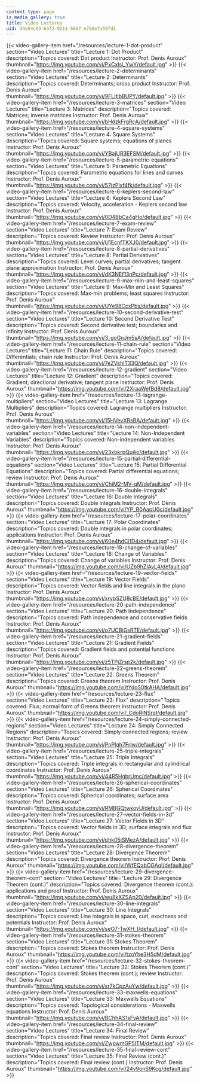 ```yaml
---
content_type: page
is_media_gallery: true
title: Video Lectures
uid: d4e54c63-63f2-9211-5697-e70de7a59fd1
---
```

{{< video-gallery-item href="/resources/lecture-1-dot-product" section="Video Lectures" title="Lecture 1: Dot Product" description="Topics covered: Dot product Instructor: Prof. Denis Auroux" thumbnail="https://img.youtube.com/vi/PxCxlsl_YwY/default.jpg" >}} {{< video-gallery-item href="/resources/lecture-2-determinants" section="Video Lectures" title="Lecture 2: Determinants" description="Topics covered: Determinants; cross product Instructor: Prof. Denis Auroux" thumbnail="https://img.youtube.com/vi/9FLItlbBUPY/default.jpg" >}} {{< video-gallery-item href="/resources/lecture-3-matrices" section="Video Lectures" title="Lecture 3: Matrices" description="Topics covered: Matrices; inverse matrices Instructor: Prof. Denis Auroux" thumbnail="https://img.youtube.com/vi/bHdzkFrgRcA/default.jpg" >}} {{< video-gallery-item href="/resources/lecture-4-square-systems" section="Video Lectures" title="Lecture 4: Square Systems" description="Topics covered: Square systems; equations of planes Instructor: Prof. Denis Auroux" thumbnail="https://img.youtube.com/vi/YBajUR3EFSM/default.jpg" >}} {{< video-gallery-item href="/resources/lecture-5-parametric-equations" section="Video Lectures" title="Lecture 5: Parametric Equations" description="Topics covered: Parametric equations for lines and curves Instructor: Prof. Denis Auroux" thumbnail="https://img.youtube.com/vi/57jzPlxf4fk/default.jpg" >}} {{< video-gallery-item href="/resources/lecture-6-keplers-second-law" section="Video Lectures" title="Lecture 6: Keplers Second Law" description="Topics covered: Velocity, acceleration - Keplers second law Instructor: Prof. Denis Auroux" thumbnail="https://img.youtube.com/vi/0D4BbCa4gHo/default.jpg" >}} {{< video-gallery-item href="/resources/lecture-7-exam-review" section="Video Lectures" title="Lecture 7: Exam Review" description="Topics covered: Review Instructor: Prof. Denis Auroux" thumbnail="https://img.youtube.com/vi/U1EcnfTKXJ0/default.jpg" >}} {{< video-gallery-item href="/resources/lecture-8-partial-derivatives" section="Video Lectures" title="Lecture 8: Partial Derivatives" description="Topics covered: Level curves; partial derivatives; tangent plane approximation Instructor: Prof. Denis Auroux" thumbnail="https://img.youtube.com/vi/dK3NEf13nPc/default.jpg" >}} {{< video-gallery-item href="/resources/lecture-9-max-min-and-least-squares" section="Video Lectures" title="Lecture 9: Max-Min and Least Squares" description="Topics covered: Max-min problems; least squares Instructor: Prof. Denis Auroux" thumbnail="https://img.youtube.com/vi/UYe98CcxPbs/default.jpg" >}} {{< video-gallery-item href="/resources/lecture-10-second-derivative-test" section="Video Lectures" title="Lecture 10: Second Derivative Test" description="Topics covered: Second derivative test; boundaries and infinity Instructor: Prof. Denis Auroux" thumbnail="https://img.youtube.com/vi/3_goGnJm5sA/default.jpg" >}} {{< video-gallery-item href="/resources/lecture-11-chain-rule" section="Video Lectures" title="Lecture 11: Chain Rule" description="Topics covered: Differentials; chain rule Instructor: Prof. Denis Auroux" thumbnail="https://img.youtube.com/vi/7eZVshlT33Q/default.jpg" >}} {{< video-gallery-item href="/resources/lecture-12-gradient" section="Video Lectures" title="Lecture 12: Gradient" description="Topics covered: Gradient; directional derivative; tangent plane Instructor: Prof. Denis Auroux" thumbnail="https://img.youtube.com/vi/2XraaWefBd8/default.jpg" >}} {{< video-gallery-item href="/resources/lecture-13-lagrange-multipliers" section="Video Lectures" title="Lecture 13: Lagrange Multipliers" description="Topics covered: Lagrange multipliers Instructor: Prof. Denis Auroux" thumbnail="https://img.youtube.com/vi/15HVevXRsBA/default.jpg" >}} {{< video-gallery-item href="/resources/lecture-14-non-independent-variables" section="Video Lectures" title="Lecture 14: Non-Independent Variables" description="Topics covered: Non-independent variables Instructor: Prof. Denis Auroux" thumbnail="https://img.youtube.com/vi/23xbkrpQuAo/default.jpg" >}} {{< video-gallery-item href="/resources/lecture-15-partial-differential-equations" section="Video Lectures" title="Lecture 15: Partial Differential Equations" description="Topics covered: Partial differential equations; review Instructor: Prof. Denis Auroux" thumbnail="https://img.youtube.com/vi/ChiM2-MV-qM/default.jpg" >}} {{< video-gallery-item href="/resources/lecture-16-double-integrals" section="Video Lectures" title="Lecture 16: Double Integrals" description="Topics covered: Double integrals Instructor: Prof. Denis Auroux" thumbnail="https://img.youtube.com/vi/YP_B0AapU0c/default.jpg" >}} {{< video-gallery-item href="/resources/lecture-17-polar-coordinates" section="Video Lectures" title="Lecture 17: Polar Coordinates" description="Topics covered: Double integrals in polar coordinates; applications Instructor: Prof. Denis Auroux" thumbnail="https://img.youtube.com/vi/60e4hdCi1D4/default.jpg" >}} {{< video-gallery-item href="/resources/lecture-18-change-of-variables" section="Video Lectures" title="Lecture 18: Change of Variables" description="Topics covered: Change of variables Instructor: Prof. Denis Auroux" thumbnail="https://img.youtube.com/vi/UZb9hZIAvL4/default.jpg" >}} {{< video-gallery-item href="/resources/lecture-19-vector-fields" section="Video Lectures" title="Lecture 19: Vector Fields" description="Topics covered: Vector fields and line integrals in the plane Instructor: Prof. Denis Auroux" thumbnail="https://img.youtube.com/vi/xrypSZU8cBE/default.jpg" >}} {{< video-gallery-item href="/resources/lecture-20-path-independence" section="Video Lectures" title="Lecture 20: Path Independence" description="Topics covered: Path independence and conservative fields Instructor: Prof. Denis Auroux" thumbnail="https://img.youtube.com/vi/o7UCBjGsRTE/default.jpg" >}} {{< video-gallery-item href="/resources/lecture-21-gradient-fields" section="Video Lectures" title="Lecture 21: Gradient Fields" description="Topics covered: Gradient fields and potential functions Instructor: Prof. Denis Auroux" thumbnail="https://img.youtube.com/vi/z5TPjZrsp2k/default.jpg" >}} {{< video-gallery-item href="/resources/lecture-22-greens-theorem" section="Video Lectures" title="Lecture 22: Greens Theorem" description="Topics covered: Greens theorem Instructor: Prof. Denis Auroux" thumbnail="https://img.youtube.com/vi/tYdoS0tkAHA/default.jpg" >}} {{< video-gallery-item href="/resources/lecture-23-flux" section="Video Lectures" title="Lecture 23: Flux" description="Topics covered: Flux; normal form of Greens theorem Instructor: Prof. Denis Auroux" thumbnail="https://img.youtube.com/vi/_CdoRiNSrqI/default.jpg" >}} {{< video-gallery-item href="/resources/lecture-24-simply-connected-regions" section="Video Lectures" title="Lecture 24: Simply Connected Regions" description="Topics covered: Simply connected regions; review Instructor: Prof. Denis Auroux" thumbnail="https://img.youtube.com/vi/PnPIqh7Frlw/default.jpg" >}} {{< video-gallery-item href="/resources/lecture-25-triple-integrals" section="Video Lectures" title="Lecture 25: Triple Integrals" description="Topics covered: Triple integrals in rectangular and cylindrical coordinates Instructor: Prof. Denis Auroux" thumbnail="https://img.youtube.com/vi/44R5HgbrUmc/default.jpg" >}} {{< video-gallery-item href="/resources/lecture-26-spherical-coordinates" section="Video Lectures" title="Lecture 26: Spherical Coordinates" description="Topics covered: Spherical coordinates; surface area Instructor: Prof. Denis Auroux" thumbnail="https://img.youtube.com/vi/RMBGQtwkoyU/default.jpg" >}} {{< video-gallery-item href="/resources/lecture-27-vector-fields-in-3d" section="Video Lectures" title="Lecture 27: Vector Fields in 3D" description="Topics covered: Vector fields in 3D; surface integrals and flux Instructor: Prof. Denis Auroux" thumbnail="https://img.youtube.com/vi/phk05iSMezA/default.jpg" >}} {{< video-gallery-item href="/resources/lecture-28-divergence-theorem" section="Video Lectures" title="Lecture 28: Divergence Theorem" description="Topics covered: Divergence theorem Instructor: Prof. Denis Auroux" thumbnail="https://img.youtube.com/vi/WfEQabCGAqI/default.jpg" >}} {{< video-gallery-item href="/resources/lecture-29-divergence-theorem-cont" section="Video Lectures" title="Lecture 29: Divergence Theorem (cont.)" description="Topics covered: Divergence theorem (cont.): applications and proof Instructor: Prof. Denis Auroux" thumbnail="https://img.youtube.com/vi/wu8kXZSAp20/default.jpg" >}} {{< video-gallery-item href="/resources/lecture-30-line-integrals" section="Video Lectures" title="Lecture 30: Line Integrals" description="Topics covered: Line integrals in space, curl, exactness and potentials Instructor: Prof. Denis Auroux" thumbnail="https://img.youtube.com/vi/seO7-TwXH_I/default.jpg" >}} {{< video-gallery-item href="/resources/lecture-31-stokes-theorem" section="Video Lectures" title="Lecture 31: Stokes Theorem" description="Topics covered: Stokes theorem Instructor: Prof. Denis Auroux" thumbnail="https://img.youtube.com/vi/tzoYhe3H5dM/default.jpg" >}} {{< video-gallery-item href="/resources/lecture-32-stokes-theorem-cont" section="Video Lectures" title="Lecture 32: Stokes Theorem (cont.)" description="Topics covered: Stokes theorem (cont.); review Instructor: Prof. Denis Auroux" thumbnail="https://img.youtube.com/vi/sr7kCpzAuYw/default.jpg" >}} {{< video-gallery-item href="/resources/lecture-33-maxwells-equations" section="Video Lectures" title="Lecture 33: Maxwells Equations" description="Topics covered: Topological considerations - Maxwells equations Instructor: Prof. Denis Auroux" thumbnail="https://img.youtube.com/vi/BChhAS1sFvA/default.jpg" >}} {{< video-gallery-item href="/resources/lecture-34-final-review" section="Video Lectures" title="Lecture 34: Final Review" description="Topics covered: Final review Instructor: Prof. Denis Auroux" thumbnail="https://img.youtube.com/vi/ZwpwmGP5ITM/default.jpg" >}} {{< video-gallery-item href="/resources/lecture-35-final-review-cont" section="Video Lectures" title="Lecture 35: Final Review (cont.)" description="Topics covered: Final review (cont.) Instructor: Prof. Denis Auroux" thumbnail="https://img.youtube.com/vi/24v9onS9Kcg/default.jpg" >}}
